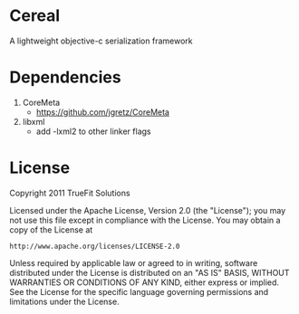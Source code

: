 Cereal
======

A lightweight objective-c serialization framework

Dependencies
======

1.  CoreMeta
	*  https://github.com/jgretz/CoreMeta
2.  libxml
	*  add -lxml2 to other linker flags 

License
======

Copyright 2011 TrueFit Solutions

Licensed under the Apache License, Version 2.0 (the "License");
you may not use this file except in compliance with the License.
You may obtain a copy of the License at

    http://www.apache.org/licenses/LICENSE-2.0

Unless required by applicable law or agreed to in writing, software
distributed under the License is distributed on an "AS IS" BASIS,
WITHOUT WARRANTIES OR CONDITIONS OF ANY KIND, either express or implied.
See the License for the specific language governing permissions and
limitations under the License.